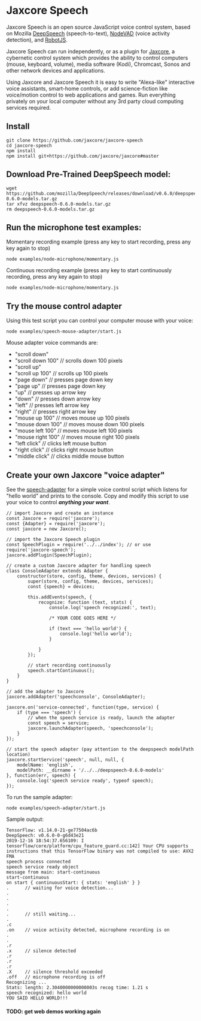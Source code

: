 Jaxcore Speech
=======

Jaxcore Speech is an open source JavaScript voice control system, based on Mozilla
[DeepSpeech](https://github.com/mozilla/DeepSpeech) (speech-to-text), [NodeVAD](https://github.com/snirpo/node-vad) (voice activity detection),
and [RobotJS](https://github.com/octalmage/robotjs).

Jaxcore Speech can run independently, or as a plugin for [Jaxcore](https://jaxcore.com), a cybernetic control system which provides the ability to control computers (mouse, keyboard, volume), media software (Kodi), Chromcast, Sonos and other network devices and applications.

Using Jaxcore and Jaxcore Speech it is easy to write "Alexa-like" interactive voice assistants, smart-home controls, or add science-fiction like voice/motion control to web applications and games.  Run everything privately on your local computer without any 3rd party cloud computing services required.

## Install

```
git clone https://github.com/jaxcore/jaxcore-speech
cd jaxcore-speech
npm install
npm install git+https://github.com/jaxcore/jaxcore#master
```

## Download Pre-Trained DeepSpeech model:

```
wget https://github.com/mozilla/DeepSpeech/releases/download/v0.6.0/deepspeech-0.6.0-models.tar.gz
tar xfvz deepspeech-0.6.0-models.tar.gz
rm deepspeech-0.6.0-models.tar.gz
```

## Run the microphone test examples:

Momentary recording example (press any key to start recording, press any key again to stop)

```
node examples/node-microphone/momentary.js
```

Continuous recording example (press any key to start continuously recording, press any key again to stop)

```
node examples/node-microphone/momentary.js
```

## Try the mouse control adapter

Using this test script you can control your computer mouse with your voice:

```
node examples/speech-mouse-adapter/start.js
```

Mouse adapter voice commands are:

- "scroll down"
- "scroll down 100" // scrolls down 100 pixels
- "scroll up"
- "scroll up 100" // scrolls up 100 pixels
- "page down" // presses page down key
- "page up" // presses page down key
- "up" // presses up arrow key
- "down" // presses down arrow key
- "left" // presses left arrow key
- "right" // presses right arrow key
- "mouse up 100" // moves mouse up 100 pixels
- "mouse down 100" // moves mouse down 100 pixels
- "mouse left 100" // moves mouse left 100 pixels
- "mouse right 100" // moves mouse right 100 pixels
- "left click" // clicks left mouse button
- "right click" // clicks right mouse button
- "middle click" // clicks middle mouse button

## Create your own Jaxcore "voice adapter"

See the [speech-adapter](https://github.com/jaxcore/jaxcore-speech/tree/master/examples/speech-adapter) for a simple voice control script which listens for "hello world" and prints to the console.  Copy and modify this script to use your voice to control ***anything your want***.

```
// import Jaxcore and create an instance
const Jaxcore = require('jaxcore');
const {Adapter} = require('jaxcore');
const jaxcore = new Jaxcore();

// import the Jaxcore Speech plugin
const SpeechPlugin = require('../../index'); // or use require('jaxcore-speech');
jaxcore.addPlugin(SpeechPlugin);

// create a custom Jaxcore adapter for handling speech
class ConsoleAdapter extends Adapter {
	constructor(store, config, theme, devices, services) {
		super(store, config, theme, devices, services);
		const {speech} = devices;
		
		this.addEvents(speech, {
			recognize: function (text, stats) {
				console.log('speech recognized:', text);
				
				/* YOUR CODE GOES HERE */
				
				if (text === 'hello world') {
					console.log('hello world');
				}
				
			}
		});
		
		// start recording continuously
		speech.startContinuous();
	}
}

// add the adapter to Jaxcore
jaxcore.addAdapter('speechconsole', ConsoleAdapter);

jaxcore.on('service-connected', function(type, service) {
	if (type === 'speech') {
		// when the speech service is ready, launch the adapter
		const speech = service;
		jaxcore.launchAdapter(speech, 'speechconsole');
	}
});

// start the speech adapter (pay attention to the deepspeech modelPath location)
jaxcore.startService('speech', null, null, {
	modelName: 'english',
	modelPath: __dirname + '/../../deepspeech-0.6.0-models'
}, function(err, speech) {
	console.log('speech service ready', typeof speech);
});
```

To run the sample adapter:

```
node examples/speech-adapter/start.js 
```

Sample output:

````
TensorFlow: v1.14.0-21-ge77504ac6b
DeepSpeech: v0.6.0-0-g6d43e21
2019-12-16 18:54:37.656109: I tensorflow/core/platform/cpu_feature_guard.cc:142] Your CPU supports instructions that this TensorFlow binary was not compiled to use: AVX2 FMA
speech process connected
speech service ready object
message from main: start-continuous
start-continuous
on start { continuousStart: { stats: 'english' } }
.      // waiting for voice detection...
.
.
.
.
.      // still waiting...
.
.c
.on    // voice activity detected, microphone recording is on
.
.
.r
.x     // silence detected
.r
.r
.r
.X     // silence threshold exceeded
.off   // microphone recording is off
Recognizing ...
Stats: length: 2.3040000000000003s recog time: 1.21 s
speech recognized: hello world
YOU SAID HELLO WORLD!!!
````

#### TODO: get web demos working again